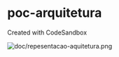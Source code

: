 # poc-arquitetura

Created with CodeSandbox

![doc/repesentacao-aquitetura.png](repesentacao-aquitetura.png)
